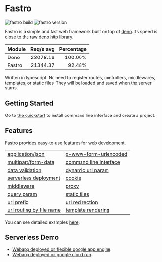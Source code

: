 
# Fastro
![][build] ![][version]

Fastro is a simple and fast web framework built on top of [deno](https://deno.land). Its speed is [close to the raw deno http library](https://fastro.dev/benchmarks). 

|Module|Req/s avg|Percentage|
|--|--:|--:|
|Deno|23078.19|100.00%|
|Fastro|21344.37|92.48%|

Written in typescript. No need to register routes, controllers, middlewares, templates, or static files. They will be loaded and saved when the server starts. 

## Getting Started
Go to [the quickstart](https://fastro.dev/docs/quickstart) to install command line interface and create a project.

## Features
Fastro provides easy-to-use features for web development.

<table>
  <tbody>
    <tr>
      <td><a href="https://github.com/fastrojs/fastro/blob/master/services/form/post.controller.ts">application/json</a></td>
      <td><a href="https://github.com/fastrojs/fastro/blob/master/services/form/post.controller.ts">x-www-form-urlencoded</a></td>
    </tr>
    <tr>
      <td><a href="https://github.com/fastrojs/fastro/blob/master/services/form/post.controller.ts">multipart/form-data</a></td>
      <td><a href="https://fastro.dev/docs/project.html">command line interface</a></td>
    </tr>
    <tr>
      <td><a href="https://github.com/fastrojs/fastro/blob/master/services/options.controller.ts">data validation</a></td>
      <td><a href="https://github.com/fastrojs/fastro/blob/master/services/hello/v1/params.controller.ts">dynamic url param</a></td>
    </tr>
    <tr>
      <td><a href="https://fastro.dev/docs/deployment.html">serverless deployment</a></td>
      <td><a href="https://github.com/fastrojs/fastro/blob/master/services/cookie/set.controller.ts">cookie</a></td>
    </tr>
    <tr>
      <td><a href="https://github.com/fastrojs/fastro/blob/master/services/middleware.controller.ts">middleware</a></td>
      <td><a href="https://github.com/fastrojs/fastro/blob/master/services/proxy.controller.ts">proxy</a></td>
    </tr>
    <tr>
      <td><a href="https://github.com/fastrojs/fastro/blob/master/services/hello/v1/querybyname.controller.ts">query param</a></td>
      <td><a href="https://fastro.dev/docs/static.html">static files</a></td>
    </tr>
    <tr>
      <td><a href="https://github.com/fastrojs/fastro/blob/master/services/hello/v1/prefix.controller.ts">url prefix</a></td>
      <td><a href="https://github.com/fastrojs/fastro/blob/master/services/hello/v1/redirect.controller.ts">url redirection</a></td>
    </tr>
    <tr>
      <td><a href="https://fastro.dev/docs/handler.html">url routing by file name</a></td>
      <td><a href="https://github.com/fastrojs/fastro/blob/master/services/hello/v3/hello.controller.ts">template rendering</a></td>
    </tr>
  </tbody>
</table>

You can see detailed examples [here](https://github.com/fastrodev/fastro/blob/master/services).

## Serverless Demo
- [Webapp deployed on flexible google app engine](https://phonic-altar-274306.ue.r.appspot.com).
- [Webapp deployed on google cloud run](https://hello-6bxxicr2uq-ue.a.run.app/).

[build]: https://github.com/fastrodev/fastro/workflows/ci/badge.svg?branch=master "fastro build"
[version]: https://img.shields.io/github/v/release/fastrojs/fastro?label=version "fastro version"
